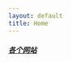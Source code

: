 ```yaml
---
layout: default
title: Home
---
```



##### [各个网站](https://arctichayasi.github.io/nooto/webco.html)
